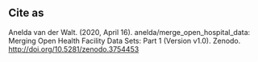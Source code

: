 ## Cite as

Anelda van der Walt. (2020, April 16). anelda/merge_open_hospital_data: Merging Open Health Facility Data Sets: Part 1 (Version v1.0). Zenodo. http://doi.org/10.5281/zenodo.3754453
